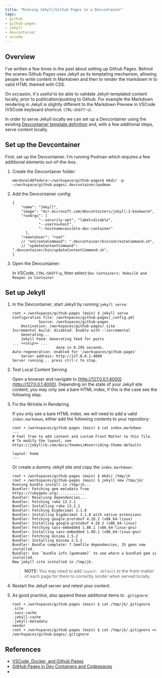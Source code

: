 ```yaml
---
title: "Running Jekyll/Github Pages in a Devcontainer"
tags:
- github
- github-pages
- jekyll
- devcontainer
- vscode
---
```


## Overview
I've written a few times in the past about setting up Github Pages. Behind the scenes Github Pages uses Jekyll as its templating mechanism, allowing people to write content in Markdown and then to render the markdown in to valid HTML themed with CSS.

On occasion, it's useful to be able to validate Jekyll-templated content locally, prior to publication/pushing to Github. For example the Markdown rendering in Jekyll is slightly different to the Markdown Preview in VSCode (VSCode keyboard shortcut: `CTRL`-`SHIFT`-`v`).

In order to serve Jekyll locally we can set up a Devcontainer using the existing [Devcontainer template definition](https://github.com/devcontainers/templates/tree/main/src/jekyll) and, with a few additional steps, serve content locally.

## Set up the Devcontainer

First, set up the Devcontainer. I'm  running Podman which requires a few additional elements out-of-the-box.

1. Create the Devcontainer folder:

	```
	wmcdonald@fedora:~/workspace/github-pages$ mkdir -p ~/workspace/github-pages/.devcontainer/podman
	```

2. Add the Devcontainer config:

	```
	{
        "name": "Jekyll",
        "image": "mcr.microsoft.com/devcontainers/jekyll:2-bookworm",
        "runArgs": [
                "--security-opt", "label=disable",
                "--userns=host",
                "--hostname=ansible-dev-container"
          ],
        "remoteUser": "root"
        // "onCreateCommand": ".devcontainer/bin/onCreateCommand.sh",
        // "updateContentCommand": ".devcontainer/bin/updateContentCommand.sh",
	}
	```

3. Open the Devcontainer:

	In VSCode, `CTRL`-`SHIFT`-`p`, then select `Dev Containers: Rebuild and Reopen in Container`

## Set up Jekyll

1. In the Devcontainer, start Jekyll by running `jekyll serve`:

	```
	root ➜ /workspaces/github-pages (main) $ jekyll serve
	Configuration file: /workspaces/github-pages/_config.yml
				Source: /workspaces/github-pages
		Destination: /workspaces/github-pages/_site
	Incremental build: disabled. Enable with --incremental
		Generating... 
		Jekyll Feed: Generating feed for posts
	... <<snip>> ...
						done in 0.295 seconds.
	Auto-regeneration: enabled for '/workspaces/github-pages'
		Server address: http://127.0.0.1:4000
	Server running... press ctrl-c to stop.
	```

2. Test Local Content Serving

	Open a browser and navigate to [http://127.0.0.1:4000](http://127.0.0.1:4000). Depending on the state of your Jekyll site content, you may only see a bare HTML index, if this is the case see the following step.

3. Fix the Wrinkle in Rendering

	If you only see a bare HTML index, we will need to add a valid `index.markdown`, either add the following contents to your repository:

	```
	root ➜ /workspaces/github-pages (main) $ cat index.markdown 
	---
	# Feel free to add content and custom Front Matter to this file.
	# To modify the layout, see https://jekyllrb.com/docs/themes/#overriding-theme-defaults

	layout: home
	---
	```

	Or create a dummy Jekyll site and copy the `index.markdown`:

	```
	root ➜ /workspaces/github-pages (main) $ mkdir /tmp/jk
	root ➜ /workspaces/github-pages (main) $ jekyll new /tmp/jk/
	Running bundle install in /tmp/jk... 
	Bundler: Fetching gem metadata from https://rubygems.org/............
	Bundler: Resolving dependencies...
	Bundler: Fetching rake 13.2.1
	Bundler: Installing rake 13.2.1
	Bundler: Fetching bigdecimal 3.1.8
	Bundler: Installing bigdecimal 3.1.8 with native extensions
	Bundler: Fetching google-protobuf 4.28.2 (x86_64-linux)
	Bundler: Installing google-protobuf 4.28.2 (x86_64-linux)
	Bundler: Fetching sass-embedded 1.80.1 (x86_64-linux-gnu)
	Bundler: Installing sass-embedded 1.80.1 (x86_64-linux-gnu)
	Bundler: Fetching minima 2.5.2
	Bundler: Installing minima 2.5.2
	Bundler: Bundle complete! 7 Gemfile dependencies, 35 gems now installed.
	Bundler: Use `bundle info [gemname]` to see where a bundled gem is installed.
	New jekyll site installed in /tmp/jk. 
	```

	> **NOTE:** You may need to add `layout: default` to the front-matter of each page for them to correctly render when served locally.


4. Restart the Jekyll server and retest your content.

5. As good practice, also append these additional items to `.gitignore`:

	```
	root ➜ /workspaces/github-pages (main) $ cat /tmp/jk/.gitignore 
	_site
	.sass-cache
	.jekyll-cache
	.jekyll-metadata
	vendor
	root ➜ /workspaces/github-pages (main) $ cat /tmp/jk/.gitignore >> /workspaces/github-pages/.gitignore
	```

## References

- [VSCode, Docker, and Github Pages](https://www.allisonthackston.com/articles/vscode-docker-github-pages.html)
- [GitHub Pages in Dev Containers and Codespaces](https://blog.robsewell.com/blog/github-pages-in-dev-containers-and-codespaces/)
- []()
